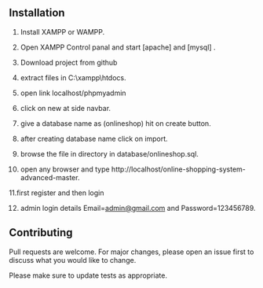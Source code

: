 ## Installation

1. Install XAMPP or WAMPP.

2. Open XAMPP Control panal and start [apache] and [mysql] .

3. Download project from github

4. extract files in C:\\xampp\htdocs\.

5. open link localhost/phpmyadmin

6. click on new at side navbar.

7. give a database name as (onlineshop) hit on create button.

8. after creating database name click on import.

9. browse the file in directory  in database/onlineshop.sql.

10. open any browser and type http://localhost/online-shopping-system-advanced-master.

11.first register and then login

12. admin login details  Email=admin@gmail.com and Password=123456789.
## Contributing
Pull requests are welcome. For major changes, please open an issue first to discuss what you would like to change.

Please make sure to update tests as appropriate.


